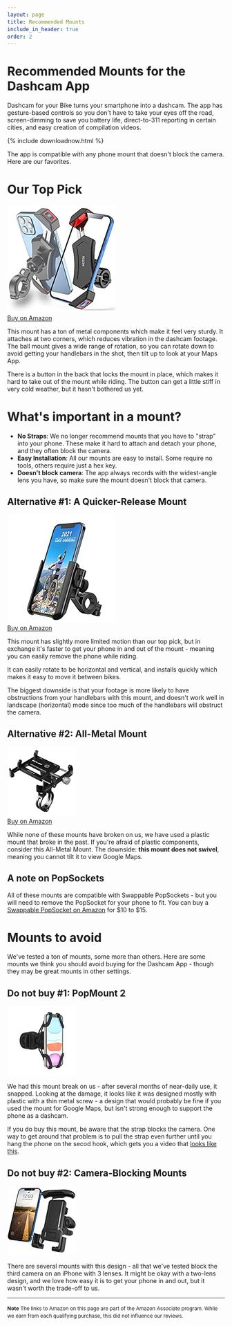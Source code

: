 ```yaml
---
layout: page
title: Recommended Mounts
include_in_header: true
order: 2
---
```


# Recommended Mounts for the Dashcam App
Dashcam for your Bike turns your smartphone into a dashcam.
The app has gesture-based controls so you don't have to take your eyes off the road, screen-dimming to save you battery life, direct-to-311 reporting in certain cities, and easy creation of compilation videos.

{% include downloadnow.html %}

The app is compatible with any phone mount that doesn't block the camera. Here are our favorites.

# Our Top Pick

<a href="https://www.amazon.com/gp/product/B08R93X4F6?ie=UTF8&psc=1&linkCode=li3&tag=robotarmin0c-20&linkId=62f93bdc23fd843e23f3fea89f85b9c0&language=en_US&ref_=as_li_ss_il" target="_blank"><img border="0" src="/assets/mounts/toppick.jpg" alt="A diagonal mount that attaches to the phone at two corners"><br/>Buy on Amazon</a>

This mount has a ton of metal components which make it feel very sturdy.
It attaches at two corners, which reduces vibration in the dashcam footage.
The ball mount gives a wide range of rotation, so you can rotate down to avoid getting your handlebars in the shot, then tilt up to look at your Maps App.

There is a button in the back that locks the mount in place, which makes it hard to take out of the mount while riding. The button can get a little stiff in very cold weather, but it hasn't bothered us yet.

# What's important in a mount?

* **No Straps**: We no longer recommend mounts that you have to "strap" into your phone.  These make it hard to attach and detach your phone, and they often block the camera.
* **Easy Installation**: All our mounts are easy to install. Some require no tools, others require just a hex key.
* **Doesn't block camera**: The app always records with the widest-angle lens you have, so make sure the mount doesn't block that camera.

## Alternative #1: A Quicker-Release Mount

<a href="https://www.amazon.com/visnfa-Adjustable-Universal-Accessories-Smartphones/dp/B08TWMZFR8?pd_rd_w=kzQ1l&pf_rd_p=eb19c5b7-e15e-4646-8a38-bda700402de6&pf_rd_r=6EYMBHBWZVW24GQWWEYY&pd_rd_r=5118b3e4-0d36-416a-8c41-8a02c7c0418a&pd_rd_wg=iuvZV&pd_rd_i=B08TWMZFR8&th=1&linkCode=li3&tag=robotarmin0c-20&linkId=707783e7e947601bf7035bff7f744920&language=en_US&ref_=as_li_ss_il" target="_blank"><img border="0" src="/assets/mounts/quickrelease.jpg" alt="A plastic mount with a quick-release button"><br/>Buy on Amazon</a>

This mount has slightly more limited motion than our top pick, but in exchange it's faster to get your phone in and out of the mount - meaning you can easily remove the phone while riding.

It can easily rotate to be horizontal and vertical, and installs quickly which makes it easy to move it between bikes.

The biggest downside is that your footage is more likely to have obstructions from your handlebars with this mount, and doesn't work well in landscape (horizontal) mode since too much of the handlebars will obstruct the camera.


## Alternative #2: All-Metal Mount
<a href="https://www.amazon.com/GUB-Motorcycle-Aluminum-Rotation-Adjustable/dp/B07GKT8FBZ/ref=as_li_ss_il?_encoding=UTF8&pd_rd_w=WExxg&pf_rd_p=8b894231-4b84-44da-9446-c27cf0e8abc2&pf_rd_r=7S1SWGQFBXTEPWW6EA5G&pd_rd_r=138ae756-baa5-4b60-8632-c877df877f25&pd_rd_wg=ay0Gv&ref_=nav_youraccount_switchacct&linkCode=li2&tag=robotarmin0c-20&linkId=5b70f71a6ec74f1b2eb5f659cf6b5e1d&language=en_US" target="_blank" alt="A non-swiveling mount that is made of 100% metal components"><img border="0" src="/assets/mounts/allmetal.jpg" ><br/>Buy on Amazon</a>

While none of these mounts have broken on us, we have used a plastic mount that broke in the past.
If you're afraid of plastic components, consider this All-Metal Mount.
The downside: **this mount does not swivel**, meaning you cannot tilt it to view Google Maps.

## A note on PopSockets
All of these mounts are compatible with Swappable PopSockets - but you will need to remove the PopSocket for your phone to fit.
You can buy a <a href="https://amzn.to/3q7fG7D">Swappable PopSocket on Amazon</a> for $10 to $15.

# Mounts to avoid

We've tested a ton of mounts, some more than others. Here are some mounts we think you should avoid buying for the Dashcam App - though they may be great mounts in other settings.

## Do not buy #1: PopMount 2
<a href="https://www.amazon.com/PopSockets-PopMount-Ride-Scooter-Bicycle/dp/B08P4XJVPL/ref=as_li_ss_il?dchild=1&keywords=pop+mount+2+bike&qid=1633807572&sr=8-1&linkCode=li2&tag=robotarmin0c-20&linkId=687a8bac46954f6a2c12754cb694a5f3&language=en_US" target="_blank"><img border="0" src="/assets/mounts/popsocket.jpg"  alt="PopSocket PopMount 2"></a>

We had this mount break on us - after several months of near-daily use, it snapped.
Looking at the damage, it looks like it was designed mostly with plastic with a thin metal screw - a design that would probably be fine if you used the mount for Google Maps, but isn't strong enough to support the phone as a dashcam.

If you do buy this mount, be aware that the strap blocks the camera.
One way to get around that problem is to pull the strap even further until you hang the phone on the secod hook, which gets you a video that [looks like this](https://twitter.com/DashcamBike/status/1448636353948880900?s=20).


## Do not buy #2: Camera-Blocking Mounts
<a href="https://amzn.to/39GkP0Y" target="_blank"><img border="0" src="/assets/mounts/camerablocking.jpg" alt="Mount that would block the camera"></a>

There are several mounts with this design - all that we've tested block the third camera on an iPhone with 3 lenses.
It might be okay with a two-lens design, and we love how easy it is to get your phone in and out, but it wasn't worth the trade-off to us.

<hr/>
<small>
<b>Note</b>
The links to Amazon on this page are part of the Amazon Associate program.
While we earn from each qualifying purchase, this did not influence our reviews.
</small>
